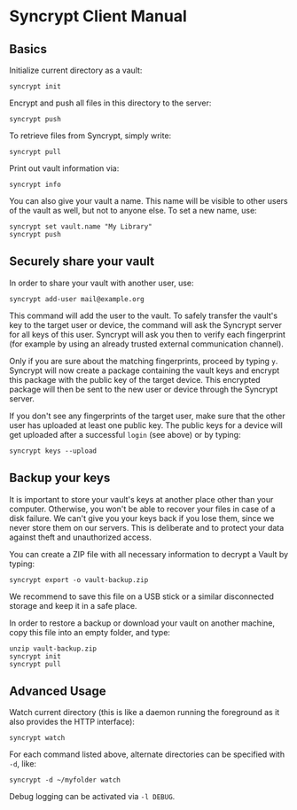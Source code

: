 # Syncrypt Client Manual

## Basics

Initialize current directory as a vault:

    syncrypt init

Encrypt and push all files in this directory to the server:

    syncrypt push

To retrieve files from Syncrypt, simply write:

    syncrypt pull

Print out vault information via:

    syncrypt info

You can also give your vault a name. This name will be visible to other users
of the vault as well, but not to anyone else. To set a new name, use:

    syncrypt set vault.name "My Library"
    syncrypt push

## Securely share your vault

In order to share your vault with another user, use:

    syncrypt add-user mail@example.org

This command will add the user to the vault. To safely transfer the vault's
key to the target user or device, the command will ask the Syncrypt server
for all keys of this user. Syncrypt will ask you then to verify each
fingerprint (for example by using an already trusted external communication
channel).

Only if you are sure about the matching fingerprints, proceed by typing ``y``.
Syncrypt will now create a package containing the vault keys and encrypt this
package with the public key of the target device. This encrypted package will
then be sent to the new user or device through the Syncrypt server.

If you don't see any fingerprints of the target user, make sure that the other
user has uploaded at least one public key. The public keys for a device will
get uploaded after a successful ``login`` (see above) or by typing:

    syncrypt keys --upload

## Backup your keys

It is important to store your vault's keys at another place other than your
computer. Otherwise, you won't be able to recover your files in case of a
disk failure. We can't give you your keys back if you lose them, since we never
store them on our servers. This is deliberate and to protect your data against
theft and unauthorized access.

You can create a ZIP file with all necessary information to decrypt a Vault by
typing:

    syncrypt export -o vault-backup.zip

We recommend to save this file on a USB stick or a similar disconnected
storage and keep it in a safe place.

In order to restore a backup or download your vault on another machine, copy
this file into an empty folder, and type:

    unzip vault-backup.zip
    syncrypt init
    syncrypt pull

## Advanced Usage

Watch current directory (this is like a daemon running the foreground as it
also provides the HTTP interface):

    syncrypt watch

For each command listed above, alternate directories can be specified with
``-d``, like:

    syncrypt -d ~/myfolder watch

Debug logging can be activated via ``-l DEBUG``.
